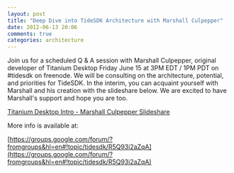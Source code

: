 ```yaml
---
layout: post
title: "Deep Dive into TideSDK Architecture with Marshall Culpepper"
date: 2012-06-13 20:06
comments: true
categories: architecture
---
```


Join us for a scheduled Q & A session with Marshall Culpepper, original developer of Titanium Desktop Friday June 15 at 3PM EDT / 1PM PDT on #tidesdk on freenode. We will be consulting on the architecture, potential, and priorities for TideSDK. In the interim, you can acquaint yourself with Marshall and his creation with the slideshare below. We are excited to have Marshall's support and hope you are too.

[Titanium Desktop Intro - Marshall Culpepper Slideshare](http://www.slideshare.net/marshall_law/titanium-desktop-intro)

More info is available at:

[https://groups.google.com/forum/?fromgroups&hl=en#!topic/tidesdk/R5Q93i2aZqA](https://groups.google.com/forum/?fromgroups&hl=en#!topic/tidesdk/R5Q93i2aZqA)
